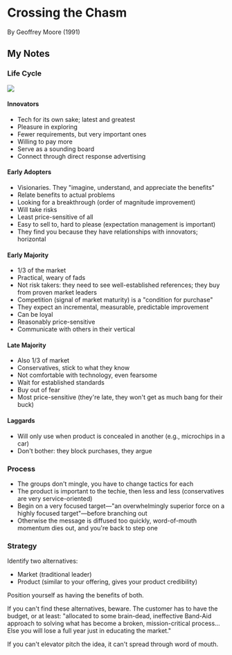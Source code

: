 # Crossing the Chasm

By Geoffrey Moore (1991)

## My Notes

### Life Cycle

![](https://cdn-images-1.medium.com/max/1600/0*KIXz2tAVqXVREkyd.png)

#### Innovators

- Tech for its own sake; latest and greatest
- Pleasure in exploring
- Fewer requirements, but very important ones
- Willing to pay more
- Serve as a sounding board
- Connect through direct response advertising

#### Early Adopters

- Visionaries. They "imagine, understand, and appreciate the benefits"
- Relate benefits to actual problems
- Looking for a breakthrough (order of magnitude improvement)
- Will take risks
- Least price-sensitive of all
- Easy to sell to, hard to please (expectation management is important)
- They find you because they have relationships with innovators; horizontal

#### Early Majority

- 1/3 of the market
- Practical, weary of fads
- Not risk takers: they need to see well-established references; they buy from proven market leaders
- Competition (signal of market maturity) is a "condition for purchase"
- They expect an incremental, measurable, predictable improvement
- Can be loyal
- Reasonably price-sensitive
- Communicate with others in their vertical

#### Late Majority

- Also 1/3 of market
- Conservatives, stick to what they know
- Not comfortable with technology, even fearsome
- Wait for established standards
- Buy out of fear
- Most price-sensitive (they're late, they won't get as much bang for their buck)

#### Laggards

- Will only use when product is concealed in another (e.g., microchips in a car)
- Don't bother: they block purchases, they argue

### Process

- The groups don't mingle, you have to change tactics for each
- The product is important to the techie, then less and less (conservatives are very service-oriented)
- Begin on a very focused target—"an overwhelmingly superior force on a highly focused target"—before branching out
- Otherwise the message is diffused too quickly, word-of-mouth momentum dies out, and you're back to step one

### Strategy

Identify two alternatives:

- Market (traditional leader)
- Product (similar to your offering, gives your product credibility)

Position yourself as having the benefits of both.

If you can't find these alternatives, beware. The customer has to have the budget, or at least: "allocated to some brain-dead, ineffective Band-Aid approach to solving what has become a broken, mission-critical process… Else you will lose a full year just in educating the market."

If you can't elevator pitch the idea, it can't spread through word of mouth.